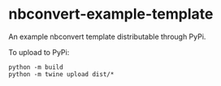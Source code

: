 # nbconvert-example-template
An example nbconvert template distributable through PyPi.

To upload to PyPi:
```
python -m build
python -m twine upload dist/*
```
